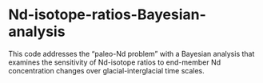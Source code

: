 # Nd-isotope-ratios-Bayesian-analysis
This code addresses the “paleo-Nd problem” with a Bayesian analysis that examines the sensitivity of Nd-isotope ratios to end-member Nd concentration changes over glacial-interglacial time scales.
